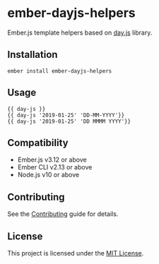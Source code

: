 ember-dayjs-helpers
==============================================================================

Ember.js template helpers based on [day.js](https://day.js.org/en) library.



Installation
------------------------------------------------------------------------------

```
ember install ember-dayjs-helpers
```


Usage
------------------------------------------------------------------------------

```
{{ day-js }}
{{ day-js '2019-01-25' 'DD-MM-YYYY'}}
{{ day-js '2019-01-25' 'DD MMMM YYYY'}}
```

Compatibility
------------------------------------------------------------------------------

* Ember.js v3.12 or above
* Ember CLI v2.13 or above
* Node.js v10 or above

Contributing
------------------------------------------------------------------------------

See the [Contributing](CONTRIBUTING.md) guide for details.


License
------------------------------------------------------------------------------

This project is licensed under the [MIT License](LICENSE.md).
